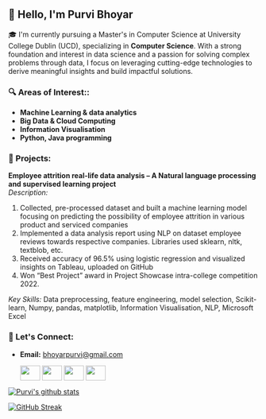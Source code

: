 

## 👋 Hello, I'm Purvi Bhoyar

🎓 I'm currently pursuing a Master's in Computer Science at University College Dublin (UCD), specializing in **Computer Science**. With a strong foundation and interest in data science and a passion for solving complex problems through data, I focus on leveraging cutting-edge technologies to derive meaningful insights and build impactful solutions.

### 🔍 Areas of Interest::
- **Machine Learning & data analytics**
- **Big Data & Cloud Computing**
- **Information Visualisation**
- **Python, Java programming**

### 🚀 Projects:
 **Employee attrition real-life data analysis – A Natural language processing and supervised learning project**  
   *Description:* 
1.	Collected, pre-processed dataset and built a machine learning model focusing on predicting the possibility of employee attrition in various product and serviced companies
2.	Implemented a data analysis report using NLP on dataset employee reviews towards respective companies. Libraries used sklearn, nltk, textblob, etc.
3.	Received accuracy of 96.5% using logistic regression and visualized insights on Tableau, uploaded on GitHub
4.	Won “Best Project” award in Project Showcase intra-college competition 2022. 

*Key Skills:* Data preprocessing, feature engineering, model selection, Scikit-learn, Numpy, pandas, matplotlib, Information Visualisation, NLP, Microsoft Excel


### 🔗 Let's Connect:
- **Email:** bhoyarpurvi@gmail.com
 
  <a href="https://www.linkedin.com/in/purvi-bhoyar-50b6561b1/" rel="nofollow"><img align="center" src="https://raw.githubusercontent.com/rahuldkjain/github-profile-readme-generator/master/src/images/icons/Social/linked-in-alt.svg" alt="" height="30" width="40" style="max-width: 100%;"></a>
   <a href="https://twitter.com/BhoyarPurvi" rel="nofollow"><img align="center" src="https://raw.githubusercontent.com/rahuldkjain/github-profile-readme-generator/master/src/images/icons/Social/twitter.svg" alt="" height="30" width="40" style="max-width: 100%;"></a> 
   <a href="https://www.hackerearth.com/@bhoyarpurvi" rel="nofollow"><img align="center" src="https://raw.githubusercontent.com/rahuldkjain/github-profile-readme-generator/master/src/images/icons/Social/hackerearth.svg" alt="" height="30" width="40" style="max-width: 100%;"></a>
  <a href="https://www.hackerrank.com/bhoyarpurvi" rel="nofollow"><img align="center" src="https://raw.githubusercontent.com/rahuldkjain/github-profile-readme-generator/master/src/images/icons/Social/hackerrank.svg" alt="" height="30" width="40" style="max-width: 100%;"></a>



[![Purvi's github stats](https://github-readme-stats.vercel.app/api?username=PurviBhoyar21&count_private=true&show_icons=true&theme=radical&hide_rank=false)](https://github.com/Purvibhoyar/github-readme-stats) 

[![GitHub Streak](https://github-readme-streak-stats.herokuapp.com/?user=PurviBhoyar21&theme=dark)](https://github.com/Purvibhoyar/github-readme-stats)


<!--
- 👯 I’m looking to collaborate on ...
- 🤔 I’m looking for help with ...
- 💬 Ask me about ...
- 📫 How to reach me: ...
- 😄 Pronouns: ...
- ⚡ Fun fact: ...
-->
